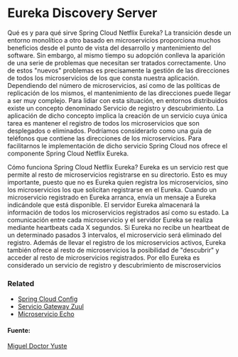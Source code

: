 # Eureka Discovery Server
Qué es y para qué sirve Spring Cloud Netflix Eureka?
La transición desde un entorno monolítico a otro basado en microservicios proporciona muchos beneficios desde el punto de vista del desarrollo y mantenimiento del software. Sin embargo, al mismo tiempo su adopción conlleva la aparición de una serie de problemas que necesitan ser tratados correctamente. Uno de estos "nuevos" problemas es precisamente la gestión de las direcciones de todos los microservicios de los que consta nuestra aplicación. Dependiendo del número de microservicios, así como de las políticas de replicación de los mismos, el mantenimiento de las direcciones puede llegar a ser muy complejo.
Para lidiar con esta situación, en entornos distribuidos existe un concepto denominado Servicio de registro y descubrimiento. La aplicación de dicho concepto implica la creación de un servicio cuya única tarea es mantener el registro de todos los microservicios que son desplegados o eliminados. Podríamos considerarlo como una guía de teléfonos que contiene las direcciones de los microservicios. Para facilitarnos le implementación de dicho servicio Spring Cloud nos ofrece el componente Spring Cloud Netflix Eureka.

Cómo funciona Spring Cloud Netflix Eureka?
Eureka es un servicio rest que permite al resto de microservicios registrarse en su directorio. Esto es muy importante, puesto que no es Eureka quien registra los microservicios, sino los microservicios los que solicitan registrarse en el Eureka.
Cuando un microservicio registrado en Eureka arranca, envía un mensaje a Eureka indicándole que está disponible. El servidor Eureka almacenará la información de todos los microservicios registrados así como su estado. La comunicación entre cada microservicio y el servidor Eureka se realiza mediante heartbeats cada X segundos. Si Eureka no recibe un heartbeat de un determinado pasados 3 intervalos, el microservicio será eliminado del registro. Además de llevar el registro de los microservicios activos, Eureka también ofrece al resto de microservicios la posibilidad de "descubrir" y acceder al resto de microservicios registrados. Por ello Eureka es considerado un servicio de registro y descubrimiento de miscroservicios

### Related
* [Spring Cloud Config](https://github.com/ewatemberg/spring-cloud-configuration-server-example)
* [Servicio Gateway Zuul](https://github.com/ewatemberg/zuul-gateway-server)
* [Microservicio Echo](https://github.com/ewatemberg/eureka-client-microservice)

#### Fuente:
[Miguel Doctor Yuste](https://medium.com/@migueldoctor/spring-cloud-series-crea-un-servicio-de-registro-y-descubrimiento-con-spring-cloud-netflix-eureka-4758615ad4cb)
